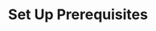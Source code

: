 ---
layout: os_redirect
title: Set Up Prerequisites
description: A quick guide to help you to install the prerequisites
categories: beginner
redirect_win: /win-prerequisites/
redirect_mac: /mac-prerequisites/
redirect_linux: /linux-prerequisites/
---
